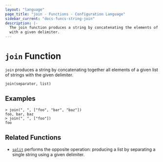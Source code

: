 ```yaml
---
layout: "language"
page_title: "join - Functions - Configuration Language"
sidebar_current: "docs-funcs-string-join"
description: |-
  The join function produces a string by concatenating the elements of a list
  with a given delimiter.
---
```


# `join` Function

`join` produces a string by concatenating together all elements of a given
list of strings with the given delimiter.

```hcl
join(separator, list)
```

## Examples

```
> join(", ", ["foo", "bar", "baz"])
foo, bar, baz
> join(", ", ["foo"])
foo
```

## Related Functions

* [`split`](./split.html) performs the opposite operation: producing a list
  by separating a single string using a given delimiter.
